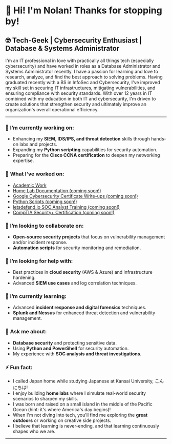 <h1>👋 Hi! I'm Nolan! Thanks for stopping by! </h1>

<h2>🤓 Tech-Geek | Cybersecurity Enthusiast | Database & Systems Administrator </h2>

<p>I'm an IT professional in love with practically all things tech (especially cybersecurity) and have worked in roles as a Database Administrator and Systems Administrator recently. I have a passion for learning and love to research, analyze, and find the best approach to solving problems. Having graduated recently with a BS in InfoSec and Cybersecurity, I've improved my skill set in securing IT infrastructures, mitigating vulnerabilities, and ensuring compliance with security standards. With over 12 years in IT combined with my education in both IT and cybersecurity, I'm driven to create solutions that strengthen security and ultimately improve an organization's overall operational efficiency.</p>

<hr>

<h3>🔭 <strong>I’m currently working on:</strong></h3>
<ul>
  <li>Enhancing my <strong>SIEM, IDS/IPS, and threat detection</strong> skills through hands-on labs and projects.</li>
  <li>Expanding my <strong>Python scripting</strong> capabilities for security automation.</li>
  <li>Preparing for the <strong>Cisco CCNA certification</strong> to deepen my networking expertise.</li>
</ul>

<h3>📝 <strong>What I've worked on:</strong></h3>
<ul>
<li><a href="https://github.com/nt671/academic-work">Academic Work</a>
<li><a href="">Home Lab Documentation (coming soon!)</a></li>
<li><a href="">Google Cybersecurity Certificate Write-ups (coming soon!)</a></li>
<li><a href="">Python Scripts (coming soon!)</a></li>
<li><a href="">letsdefend.io SOC Analyst Training (coming soon!)</a></li>
<li><a href="">CompTIA Security+ Certification (coming soon!)</a></li>
  
</ul>

<h3>👯 <strong>I’m looking to collaborate on:</strong></h3>
<ul>
  <li><strong>Open-source security projects</strong> that focus on vulnerability management and/or incident response.</li>
  <li><strong>Automation scripts</strong> for security monitoring and remediation.</li>
</ul>

<h3>🤝 <strong>I’m looking for help with:</strong></h3>
<ul>
  <li>Best practices in <strong>cloud security</strong> (AWS & Azure) and infrastructure hardening.</li>
  <li>Advanced <strong>SIEM use cases</strong> and log correlation techniques.</li>
</ul>

<h3>🌱 <strong>I’m currently learning:</strong></h3>
<ul>
  <li>Advanced <strong>incident response and digital forensics</strong> techniques.</li>
  <li><strong>Splunk and Nessus</strong> for enhanced threat detection and vulnerability management.</li>
</ul>

<h3>💬 <strong>Ask me about:</strong></h3>
<ul>
  <li><strong>Database security</strong> and protecting sensitive data.</li>
  <li>Using <strong>Python and PowerShell</strong> for security automation.</li>
  <li>My experience with <strong>SOC analysis and threat investigations</strong>.</li>
</ul>

<h3>⚡ <strong>Fun fact:</strong></h3>
<ul>
  <li>I called Japan home while studying Japanese at Kansai University, こんにちは!</li>
  <li>I enjoy building <strong>home labs</strong> where I simulate real-world security scenarios to sharpen my skills.</li>
  <li>I was born and raised on a small island in the middle of the Pacific Ocean (hint: it's where America's day begins)!</li>
  <li>When I'm not diving into tech, you'll find me exploring the <strong>great outdoors</strong> or working on creative side projects.</li>
  <li>I believe that learning is never-ending, and that learning continuously shapes who we are. </li>
</ul>

<hr>

</ul>
